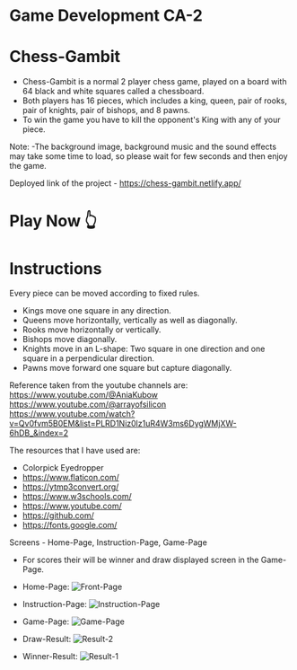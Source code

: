 # Game Development CA-2

# Chess-Gambit

- Chess-Gambit is a normal 2 player chess game, played on a board with 64 black and white squares called a chessboard.
- Both players has 16 pieces, which includes a king, queen, pair of rooks, pair of knights, pair of bishops, and 8 pawns.
- To win the game you have to kill the opponent's King with any of your piece.
  
Note:
-The background image, background music and the sound effects may take some time to load, so please wait for few seconds and then enjoy the game.

Deployed link of the project - https://chess-gambit.netlify.app/                    
# Play Now 👆

# Instructions
Every piece can be moved according to fixed rules.
- Kings move one square in any direction.
- Queens move horizontally, vertically as well as diagonally.
- Rooks move horizontally or vertically.
- Bishops move diagonally.
- Knights move in an L-shape: Two square in one direction and one square in a perpendicular 
  direction.
- Pawns move forward one square but capture diagonally.


Reference taken from the youtube channels are: https://www.youtube.com/@AniaKubow 
https://www.youtube.com/@arrayofsilicon
https://www.youtube.com/watch?v=Qv0fvm5B0EM&list=PLRD1Niz0lz1uR4W3ms6DygWMjXW-6hDB_&index=2

The resources that I have used are:
- Colorpick Eyedropper
- https://www.flaticon.com/
- https://ytmp3convert.org/
- https://www.w3schools.com/
- https://www.youtube.com/
- https://github.com/
- https://fonts.google.com/

Screens - Home-Page, Instruction-Page, Game-Page 
- For scores their will be winner and draw displayed screen in the Game-Page.

- Home-Page:
  ![Front-Page](https://github.com/Ayushtiwari101/Chess/assets/144461289/9c4c1e96-77d0-476a-8fb6-1bc7cd2b2a2a)

- Instruction-Page:
 ![Instruction-Page](https://github.com/Ayushtiwari101/Chess/assets/144461289/45568bea-111a-4adf-9b65-b3fd753b9186)

- Game-Page:
  ![Game-Page](https://github.com/Ayushtiwari101/Chess/assets/144461289/fcda2b1a-e42b-448b-aa1a-ab980a1de1c3)

- Draw-Result:
  ![Result-2](https://github.com/Ayushtiwari101/Chess/assets/144461289/239408cb-8ca7-4fff-8d05-1b4a9b7dce1b)

- Winner-Result:
  ![Result-1](https://github.com/Ayushtiwari101/Chess/assets/144461289/e483c0de-a53a-41d0-8488-e0393fe238d2)



  


















